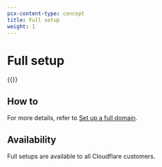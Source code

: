 ```yaml
---
pcx-content-type: concept
title: Full setup
weight: 1
---
```


# Full setup

{{<render file="_full-setup-definition.md">}}

## How to

For more details, refer to [Set up a full domain](/dns/zone-setups/full-setup/setup/).

## Availability

Full setups are available to all Cloudflare customers.
